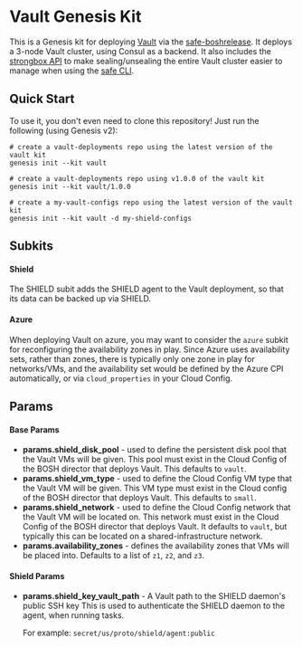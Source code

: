 Vault Genesis Kit
=================


This is a Genesis kit for deploying [Vault][1] via the [safe-boshrelease][2].
It deploys a 3-node Vault cluster, using Consul as a backend. It also includes
the [strongbox API][3] to make sealing/unsealing the entire Vault cluster easier
to manage when using the [safe CLI][4].

Quick Start
-----------

To use it, you don't even need to clone this repository!  Just run
the following (using Genesis v2):

```
# create a vault-deployments repo using the latest version of the vault kit
genesis init --kit vault

# create a vault-deployments repo using v1.0.0 of the vault kit
genesis init --kit vault/1.0.0

# create a my-vault-configs repo using the latest version of the vault kit
genesis init --kit vault -d my-shield-configs
```

Subkits
-------

#### Shield

The SHIELD subit adds the SHIELD agent to the Vault deployment, so that its data
can be backed up via SHIELD.

#### Azure

When deploying Vault on azure, you may want to consider the `azure` subkit for
reconfiguring the availability zones in play. Since Azure uses availability sets,
rather than zones, there is typically only one zone in play for networks/VMs,
and the availability set would be defined by the Azure CPI automatically, or via
`cloud_properties` in your Cloud Config.

Params
------

#### Base Params

- **params.shield_disk_pool** - used to define the persistent disk pool that the Vault VMs will
  be given. This pool must exist in the Cloud Config of the BOSH director that deploys
  Vault. This defaults to `vault`.
- **params.shield_vm_type** - used to define the Cloud Config VM type that the Vault VM
  will be given. This VM type must exist in the Cloud config of the BOSH director that
  deploys Vault. This defaults to `small`.
- **params.shield_network** - used to define the Cloud Config network that the Vault
  VM will be located on. This network must exist in the Cloud Config of the BOSH director
  that deploys Vault. It defaults to `vault`, but typically this can be located
  on a shared-infrastructure network.
- **params.availability_zones** - defines the availability zones that VMs will be placed into.
  Defaults to a list of `z1`, `z2`, and `z3`. 

#### Shield Params

- **params.shield_key_vault_path** - A Vault path to the SHIELD daemon's public SSH key
  This is used to authenticate the SHIELD daemon to the agent, when running tasks.

  For example: `secret/us/proto/shield/agent:public`

[1]: https://vaultproject.io
[2]: https://github.com/cloudfoundry-community/safe-boshrelease
[3]: https://github.com/jhunt/go-strongbox
[4]: https://github.com/starkandwayne/safe

